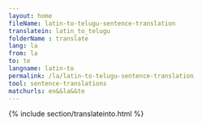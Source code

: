```yaml
---
layout: home
fileName: latin-to-telugu-sentence-translation
translatein: latin_to_telugu
folderName : translate
lang: la
from: la
to: te
langname: latin-to
permalink: /la/latin-to-telugu-sentence-translation
tool: sentence-translations
matchurls: en&&la&&te
---
```

{% include section/translateinto.html %}
